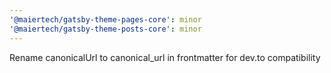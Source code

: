 ```yaml
---
'@maiertech/gatsby-theme-pages-core': minor
'@maiertech/gatsby-theme-posts-core': minor
---
```


Rename canonicalUrl to canonical_url in frontmatter for dev.to compatibility
